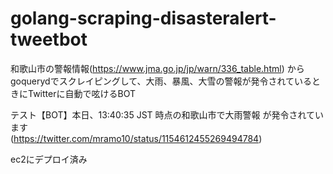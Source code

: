 # golang-scraping-disasteralert-tweetbot

和歌山市の警報情報(https://www.jma.go.jp/jp/warn/336_table.html) からgoquerydでスクレイピングして、大雨、暴風、大雪の警報が発令されているときにTwitterに自動で呟けるBOT  


テスト【BOT】本日、13:40:35 JST 時点の和歌山市で大雨警報 が発令されています  
(https://twitter.com/mramo10/status/1154612455269494784)  


ec2にデプロイ済み  
